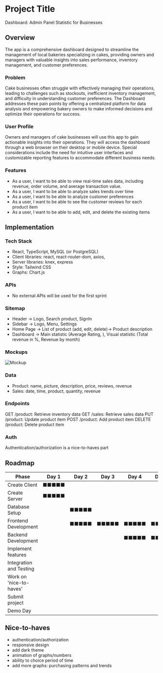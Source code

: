 # Project Title
Dashboard: Admin Panel Statistic for Businesses

## Overview

 The app is a comprehensive dashboard designed to streamline the management of local bakeries specializing in cakes, providing owners and managers with valuable insights into sales performance, inventory management, and customer preferences.

### Problem

Cake businesses often struggle with effectively managing their operations, leading to challenges such as stockouts, inefficient inventory management, and difficulty in understanding customer preferences. The Dashboard addresses these pain points by offering a centralized platform for data analysis and empowering bakery owners to make informed decisions and optimize their operations for success.

### User Profile

Owners and managers of cake businesses will use this app to gain actionable insights into their operations. They will access the dashboard through a web browser on their desktop or mobile device. Special considerations include the need for intuitive user interfaces and customizable reporting features to accommodate different business needs.

### Features

- As a user, I want to be able to view real-time sales data, including revenue, order volume, and average transaction value. 
- As a user, I want to be able to analyze sales trends over time
- As a user, I want to be able to analyze customer preferences
- As a user, I want to be able to see the customer reviews for each product item
- As a user, I want to be able to add, edit, and delete the existing items


## Implementation

### Tech Stack

- React, TypeScript, MySQL (or PostgreSQL)
- Client libraries: react, react-router-dom, axios,
- Server libraries: knex, express
- Style: Tailwind CSS
- Graphs: Chart.js

### APIs

- No external APIs will be used for the first sprint

### Sitemap
- Header -> Logo, Search product, SignIn
- Sidebar -> Logo, Menu, Settings
- Home Page -> List of product (add, edit, delete)-> Product description
- Dashboard  -> Main statistic (Average Rating, ), Visual statistic (Total revenue in %, Revenue by month)

### Mockups

![Mockup](https://github.com/Anna-Karl/anna-karlova-dashboard-project/assets/112638974/78ec730f-f65b-457c-9bb0-8c8321477e1f)

### Data

- Product: name, picture, description, price, reviews, revenue
- Sales: date, time, product, quantity, revenue

### Endpoints

GET /product: Retrieve inventory data
GET /sales: Retrieve sales data
PUT /product: Update product item
POST /product: Add product item
DELETE /product: Delete product item

### Auth

Authentication/authorization is a nice-to-haves part 

## Roadmap

| Phase                    | Day 1 | Day 2 | Day 3 | Day 4 | Day 5 | Day 6 | Day 7 | Day 8 | Day 9 | Day 10 | Day 11 |
|--------------------------|-------|-------|-------|-------|-------|-------|-------|-------|-------|--------|--------|
| Create Client            | ■■■■■ |       |       |       |       |       |       |       |       |        |        |
| Create Server            | ■■■■■ |       |       |       |       |       |       |       |       |        |        |
| Database Setup           |       | ■■■■■ |       |       |       |       |       |       |       |        |        |
| Frontend Development     |       | ■■■■■ | ■■■■■ | ■■■■■ | ■■■■■ |       |       |       |       |        |        |
| Backend Development      |       |       |       | ■■■■■ | ■■■■■ | ■■■■■ |       |       |       |        |        |
| Implement features       |       |       |       |       |       | ■■■■■ | ■■■■■ | ■■■■■ |       |        |        |
| Integration and Testing  |       |       |       |       |       |       |       |       | ■■■■■ |        |        |
| Work on  'nice-to-haves' |       |       |       |       |       |       |       |       | ■■■■■ | ■■■■■■ |        |
| Submit project           |       |       |       |       |       |       |       |       |       | ■■■■■■ |        |
| Demo Day                 |       |       |       |       |       |       |       |       |       |        | ■■■■■■ |


## Nice-to-haves

- authentication/authorization
- responsive design
- add dark theme
- animation of graphs/numbers
- ability to choice period of time
- add more graphs: purchasing patterns and trends

